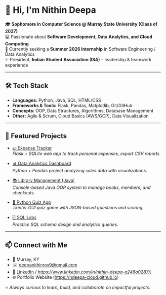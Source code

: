 # 👋 Hi, I'm Nithin Deepa  

🎓 **Sophomore in Computer Science @ Murray State University (Class of 2027)**  
💻 Passionate about **Software Development, Data Analytics, and Cloud Computing**  
🌱 Currently seeking a **Summer 2026 Internship** in Software Engineering / Data Analytics  
✨ President, **Indian Student Association (ISA)** – leadership & teamwork experience  

---

## 🛠 Tech Stack  
- **Languages:** Python, Java, SQL, HTML/CSS  
- **Frameworks & Tools:** Flask, Pandas, Matplotlib, Git/GitHub  
- **Concepts:** OOP, Data Structures, Algorithms, Database Management  
- **Other:** Agile & Scrum, Cloud Basics (AWS/GCP), Data Visualization  

---

## 🚀 Featured Projects  

- [💵 Expense Tracker](https://github.com/ndeepa-cloud/expense-tracker)  
  *Flask + SQLite web app to track personal expenses, export CSV reports.*  

- [📊 Data Analytics Dashboard](https://github.com/ndeepa-cloud/data-analytics-dashboard)  
  *Python + Pandas project analyzing sales data with visualizations.*  

- [📚 Library Management (Java)](https://github.com/ndeepa-cloud/library-management-java)  
  *Console-based Java OOP system to manage books, members, and checkouts.*  

- [🐍 Python Quiz App](https://github.com/ndeepa-cloud/python-quiz-app)  
  *Tkinter GUI quiz game with JSON-based questions and scoring.*  

- [🗄️ SQL Labs](https://github.com/ndeepa-cloud/sql-labs)  
  *Practice SQL schema design and analytics queries.*  

---

## 📫 Connect with Me 
- 📍 Murray, KY  
- ✉️ [deepanithinroy9@gmail.com](mailto:deepanithinroy9@gmail.com)  
- 💼 [LinkedIn](https://www.linkedin.com/) *( https://www.linkedin.com/in/nithin-deepa-a246a0287/)*  
- 🌐 Portfolio Website (https://ndeepa-cloud.github.io) 



⭐️ *Always curious to learn, build, and collaborate on impactful projects.*  
